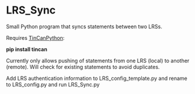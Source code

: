 # LRS_Sync
Small Python program that syncs statements between two LRSs.

Requires [TinCanPython](https://github.com/RusticiSoftware/TinCanPython):

**pip install tincan**

Currently only allows pushing of statements from one LRS (local) to another (remote). Will check for existing statements to avoid duplicates.

Add LRS authentication information to LRS_config_template.py and rename to LRS_config.py and run LRS_Sync.py
